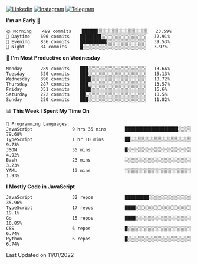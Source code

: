 [![Linkedin](https://img.shields.io/badge/-Archie-blue?style=flat-square&labelColor=gray&logo=Linkedin&logoColor=white&link=https://www.linkedin.com/in/archisdi)](https://www.linkedin.com/in/archisdi)
[![Instagram](https://img.shields.io/badge/-@archisdi-orange?style=flat-square&labelColor=gray&logo=Instagram&logoColor=white&link=https://www.instagram.com/archisdi)](https://www.instagram.com/archisdi)
[![Telegram](https://img.shields.io/badge/-aai-informational?style=flat-square&labelColor=gray&logo=telegram&logoColor=white&link=https://t.me/archisdi)](https://t.me/archisdi)

<!--START_SECTION:waka-->
**I'm an Early 🐤** 

```text
🌞 Morning    499 commits    ██████░░░░░░░░░░░░░░░░░░░   23.59% 
🌆 Daytime    696 commits    ████████░░░░░░░░░░░░░░░░░   32.91% 
🌃 Evening    836 commits    ██████████░░░░░░░░░░░░░░░   39.53% 
🌙 Night      84 commits     █░░░░░░░░░░░░░░░░░░░░░░░░   3.97%

```
📅 **I'm Most Productive on Wednesday** 

```text
Monday       289 commits    ███░░░░░░░░░░░░░░░░░░░░░░   13.66% 
Tuesday      320 commits    ███░░░░░░░░░░░░░░░░░░░░░░   15.13% 
Wednesday    396 commits    ████░░░░░░░░░░░░░░░░░░░░░   18.72% 
Thursday     287 commits    ███░░░░░░░░░░░░░░░░░░░░░░   13.57% 
Friday       351 commits    ████░░░░░░░░░░░░░░░░░░░░░   16.6% 
Saturday     222 commits    ██░░░░░░░░░░░░░░░░░░░░░░░   10.5% 
Sunday       250 commits    ███░░░░░░░░░░░░░░░░░░░░░░   11.82%

```


📊 **This Week I Spent My Time On** 

```text
💬 Programming Languages: 
JavaScript               9 hrs 35 mins       ████████████████████░░░░░   79.68% 
TypeScript               1 hr 10 mins        ██░░░░░░░░░░░░░░░░░░░░░░░   9.73% 
JSON                     35 mins             █░░░░░░░░░░░░░░░░░░░░░░░░   4.92% 
Bash                     23 mins             ░░░░░░░░░░░░░░░░░░░░░░░░░   3.23% 
YAML                     13 mins             ░░░░░░░░░░░░░░░░░░░░░░░░░   1.93%

```

**I Mostly Code in JavaScript** 

```text
JavaScript               32 repos            █████████░░░░░░░░░░░░░░░░   35.96% 
TypeScript               17 repos            ████░░░░░░░░░░░░░░░░░░░░░   19.1% 
Go                       15 repos            ████░░░░░░░░░░░░░░░░░░░░░   16.85% 
CSS                      6 repos             █░░░░░░░░░░░░░░░░░░░░░░░░   6.74% 
Python                   6 repos             █░░░░░░░░░░░░░░░░░░░░░░░░   6.74%

```



 Last Updated on 11/01/2022
<!--END_SECTION:waka-->